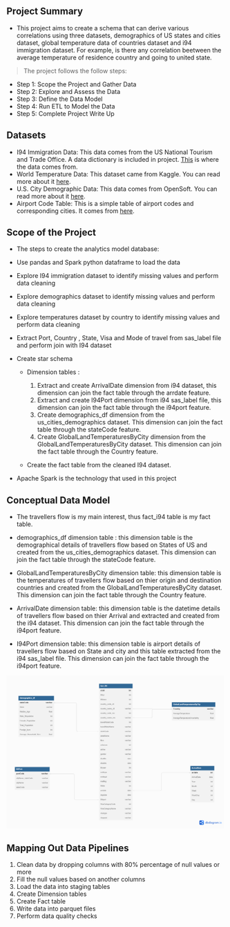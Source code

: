 
## Project Summary

* This project aims to create a schema that can derive various correlations using three datasets, demographics of US states and cities dataset, global temperature data of countries dataset and i94 immigration dataset. For example, is there any correlation beetween the average temperature of residence country and going to united state.



> The project follows the follow steps:

* Step 1: Scope the Project and Gather Data
* Step 2: Explore and Assess the Data
* Step 3: Define the Data Model
* Step 4: Run ETL to Model the Data
* Step 5: Complete Project Write Up

## Datasets 
- I94 Immigration Data: This data comes from the US National Tourism and Trade Office. A data dictionary is included in project. [This](https://www.trade.gov/national-travel-and-tourism-office) is where the data comes from.
- World Temperature Data: This dataset came from Kaggle. You can read more about it [here](https://www.kaggle.com/datasets/berkeleyearth/climate-change-earth-surface-temperature-data).
- U.S. City Demographic Data: This data comes from OpenSoft. You can read more about it [here](https://public.opendatasoft.com/explore/dataset/us-cities-demographics/export/).
- Airport Code Table: This is a simple table of airport codes and corresponding cities. It comes from [here](https://datahub.io/core/airport-codes#data).

## Scope of the Project
* The steps to create the analytics model database: 
- Use pandas and Spark python dataframe to load the data
- Explore I94 immigration dataset to identify missing values and perform data cleaning
- Explore demographics dataset to identify missing values and perform data cleaning
- Explore temperatures dataset by country to identify missing values and perform data cleaning
- Extract Port, Country , State, Visa and Mode of travel from sas_label file and perform join with I94 dataset
- Create star schema
    - Dimension tables :
        1. Extract and create ArrivalDate dimension from i94 dataset, this dimension can join the fact table through the arrdate feature. 
        2. Extract and create I94Port dimension from i94 sas_label file, this dimension can join the fact table through the i94port feature.
        3. Create demographics_df dimension from the us_cities_demographics dataset. This dimension can join the fact table through the stateCode feature.
        4. Create GlobalLandTemperaturesByCity dimension from the GlobalLandTemperaturesByCity dataset. This dimension can join the fact table through the Country feature.
        
    - Create the fact table from the cleaned I94 dataset.

-  Apache Spark is the technology that used in this project

## Conceptual Data Model

- The travellers flow is my main interest, thus fact_i94 table is my fact table.

- demographics_df dimension table : this dimension table is the demographical details of travellers flow based on States of US and created from the us_cities_demographics dataset. This dimension can join the fact table through the stateCode feature.

- GlobalLandTemperaturesByCity dimension table: this dimension table is the temperatures  of travellers flow based on thier origin and destination countries and created from the GlobalLandTemperaturesByCity dataset. This dimension can join the fact table through the Country feature.

- ArrivalDate dimension table: this dimension table is the datetime details of travellers flow based on thier Arrival and extracted and created from the i94 dataset. This dimension can join the fact table through the i94port feature.

- I94Port dimension table: this dimension table is airport details of travellers flow based on State and city and this table extracted from the i94 sas_label file. This dimension can join the fact table through the i94port feature.

![ModelPic](ModelPic.png)

## Mapping Out Data Pipelines

1. Clean data by dropping columns with 80% percentage of null values or more 
2. Fill the null values based on another columns 
3. Load the data into staging tables
4. Create Dimension tables
5. Create Fact table
6. Write data into parquet files
7. Perform data quality checks
